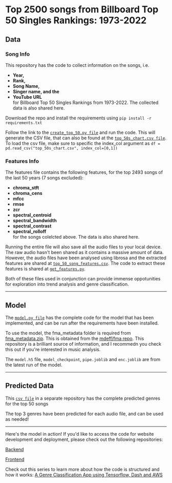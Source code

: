 # Top 2500 songs from Billboard Top 50 Singles Rankings: 1973-2022

## Data

### Song Info
This repository has the code to collect information on the songs, i.e. 
- **Year,**
- **Rank,**
- **Song Name,**
- **Singer name, and the** 
- **YouTube URL**  
for Billboard Top 50 Singles Rankings from 1973-2022. The collected data is also shared here.

Download the repo and install the requirements using 
`pip install -r requirements.txt`

Follow the link to the [`create_top_50.py file`](https://github.com/Kaavya12/top-50-audios/blob/main/data/create_top_50.py) and run the code. This will generate the CSV file, that can also be found at the [`top_50s_chart.csv file`](https://github.com/Kaavya12/top-50-audios/blob/main/data/top_50s_chart.csv). To load the csv file, make sure to specific the index_col argument as `df = pd.read_csv("top_50s_chart.csv", index_col=[0,1])`

### Features Info

The features file contains the following features, for the top 2493 songs of the last 50 years (7 songs excluded): 
- **chroma_stft**
- **chroma_cens**
- **mfcc**
- **rmse**
- **zcr**
- **spectral_centroid**
- **spectral_bandwidth**
- **spectral_contrast**
- **spectral_rolloff**  
for the songs colelcted above. The data is also shared here.

Running the entire file will also save all the audio files to your local device. The raw audio hasn't been shared as it contains a massive amount of data. However, the audio files have been analysed using librosa and the extracted features are shared at [`top_50_song_features.csv`](https://github.com/Kaavya12/top-50-audios/blob/main/data/top_50_song_features.csv). The code to extract these features is shared at [`get_features.py`](https://github.com/Kaavya12/top-50-audios/blob/main/data/get_features.py).

Both of these files used in conjunction can provide immense oppotunities for exploration into trend analysis and genre classification. 

---

## Model

The [`model.py file`](https://github.com/Kaavya12/top-50-audios/blob/main/model/model.py) has the complete code for the model that has been implemented, and can be run after the requirements have been installed. 

To use the model, the fma_metadata folder is required from [fma_metadata.zip](https://os.unil.cloud.switch.ch/fma/fma_metadata.zip). This is obtained from the [mdeff/fma repo](https://github.com/mdeff/fma). This repository is a brilliant source of information, and I recommedn you check this out if you're interested in music analysis.

The `model.h5` file, `model_checkpoint`, `pipe.joblib` and `enc.joblib` are from the latest run of the model. 

---

## Predicted Data

This [`csv file`](https://github.com/Kaavya12/genre-classification-model-dash/blob/96f6e64bcb48440185ac5f324b58980d42438e50/data/top_50_predicted_data_mod10_v2.csv) in a separate repository has the complete predicted genres for the top 50 songs 

The top 3 genres have been predicted for each audio file, and can be used as needed!

---

Here's the model in action! If you'd like to access the code for website development and deployment, please check out the following repositories: 

[](https://github.com/user-attachments/assets/f552b64f-5e89-4826-b644-94e77c6e5f4f)

[Backend](https://github.com/Kaavya12/genre-classification-model-api) 

[Frontend](https://github.com/Kaavya12/genre-classification-model-dash)

Check out this series to learn more about how the code is structured and how it works:
[A Genre Classification App using Tensorflow, Dash and AWS](https://medium.com/@kaavyamaha12/list/a-genre-classification-app-using-tensorflow-dash-and-aws-5c134b5ff913)
